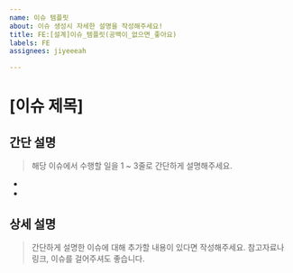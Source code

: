 ```yaml
---
name: 이슈 템플릿
about: 이슈 생성시 자세한 설명을 작성해주세요!
title: FE:[설계]이슈_템플릿(공백이_없으면_좋아요)
labels: FE
assignees: jiyeeeah

---
```


# [이슈 제목]

## 간단 설명
> 해당 이슈에서 수행할 일을 1 ~ 3줄로 간단하게 설명해주세요.

- 
- 

## 상세 설명
> 간단하게 설명한 이슈에 대해 추가할 내용이 있다면 작성해주세요.
> 참고자료나 링크, 이슈를 걸어주셔도 좋습니다.
